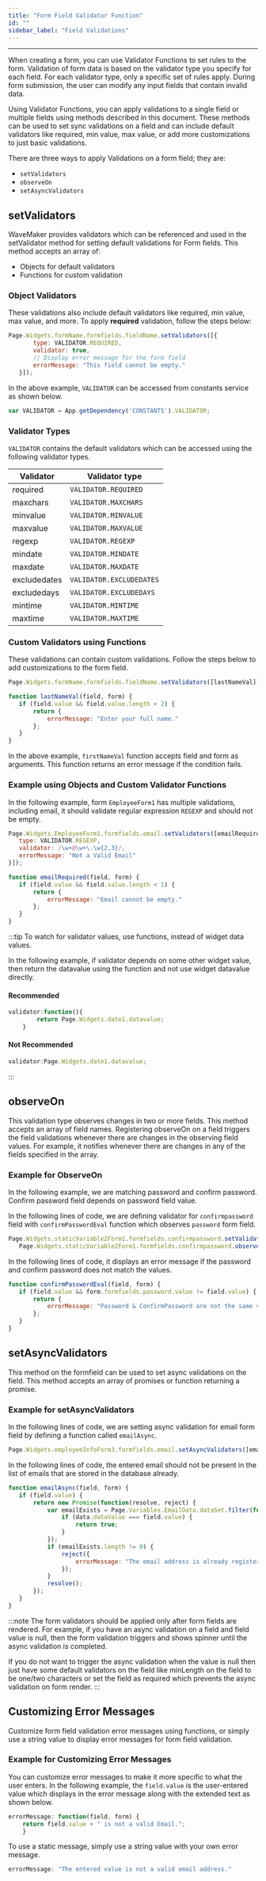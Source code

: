 ```yaml
---
title: "Form Field Validator Function"
id: ""
sidebar_label: "Field Validations"
---
```

---

When creating a form, you can use Validator Functions to set rules to the form. Validation of form data is based on the validator type you specify for each field. For each validator type, only a specific set of rules apply. During form submission, the user can modify any input fields that contain invalid data.

Using Validator Functions, you can apply validations to a single field or multiple fields using methods described in this document. These methods can be used to set sync validations on a field and can include default validators like required, min value, max value, or add more customizations to just basic validations.

There are three ways to apply Validations on a form field; they are:

- `setValidators`
- `observeOn`
- `setAsyncValidators`

## setValidators

WaveMaker provides validators which can be referenced and used in the setValidator method for setting default validations for Form fields. This method accepts an array of:

- Objects for default validators
- Functions for custom validation

### Object Validators

These validations also include default validators like required, min value, max value, and more. To apply **required** validation, follow the steps below:

```js
Page.Widgets.formName.formfields.fieldName.setValidators([{
       type: VALIDATOR.REQUIRED,
       validator: true,
       // Display error message for the form field
       errorMessage: "This field cannot be empty."
   }]);
```

In the above example, `VALIDATOR` can be accessed from constants service as shown below.

```js
var VALIDATOR = App.getDependency('CONSTANTS').VALIDATOR;
```

### Validator Types

`VALIDATOR` contains the default validators which can be accessed using the following validator types.

|Validator | Validator type |
|----|----|
|required | `VALIDATOR.REQUIRED` |
|maxchars | `VALIDATOR.MAXCHARS` |
|minvalue | `VALIDATOR.MINVALUE` |
|maxvalue | `VALIDATOR.MAXVALUE` |
|regexp | `VALIDATOR.REGEXP` |
|mindate | `VALIDATOR.MINDATE` |
|maxdate | `VALIDATOR.MAXDATE` |
|excludedates | `VALIDATOR.EXCLUDEDATES` |
|excludedays | `VALIDATOR.EXCLUDEDAYS` |
|mintime | `VALIDATOR.MINTIME` |
|maxtime | `VALIDATOR.MAXTIME` |

### Custom Validators using Functions

These validations can contain custom validations. Follow the steps below to add customizations to the form field.

```js
Page.Widgets.formName.formfields.fieldName.setValidators([lastNameVal]);
```

```js
function lastNameVal(field, form) {
   if (field.value && field.value.length < 2) {
       return {
           errorMessage: "Enter your full name."
       };
   }
}
```

In the above example, `firstNameVal` function accepts field and form as arguments. This function returns an error message if the condition fails.

### Example using Objects and Custom Validator Functions

In the following example, form `EmployeeForm1` has multiple validations, including email, it should validate regular expression `REGEXP` and should not be empty.

```js
Page.Widgets.EmployeeForm1.formfields.email.setValidators([emailRequired, {
   type: VALIDATOR.REGEXP,
   validator: /\w+@\w+\.\w{2,3}/,
   errorMessage: "Not a Valid Email"
}]);
```

```js
function emailRequired(field, form) {
   if (field.value && field.value.length < 1) {
       return {
           errorMessage: "Email cannot be empty."
       };
   }
}
```

:::tip
To watch for validator values, use functions, instead of widget data values.

In the following example, if validator depends on some other widget value, then return the datavalue using the function and not use widget datavalue directly.

#### Recommended

```js
validator:function(){
        return Page.Widgets.date1.datavalue;
    }
```

#### Not Recommended

```js
validator:Page.Widgets.date1.datavalue;
```
:::

## observeOn

This validation type observes changes in two or more fields. This method accepts an array of field names. Registering observeOn on a field triggers the field validations whenever there are changes in the observing field values. For example, it notifies whenever there are changes in any of the fields specified in the array.

### Example for ObserveOn

In the following example, we are matching password and confirm password. Confirm password field depends on password field value.

In the following lines of code, we are defining validator for `confirmpassword` field with `confirmPasswordEval` function which observes `password` form field.

```js
Page.Widgets.staticVariable2Form1.formfields.confirmpassword.setValidators([confirmPasswordEval]);
   Page.Widgets.staticVariable2Form1.formfields.confirmpassword.observeOn(['password']);
```

In the following lines of code, it displays an error message if the password and confirm password does not match the values.

```js
function confirmPasswordEval(field, form) {
   if (field.value && form.formfields.password.value != field.value) {
       return {
           errorMessage: "Password & ConfirmPassword are not the same value"
       };
   }
}
```

## setAsyncValidators

This method on the formfield can be used to set async validations on the field. This method accepts an array of promises or function returning a promise.

### Example for setAsyncValidators

In the following lines of code, we are setting async validation for email form field by defining a function called `emailAsync`.

```js
Page.Widgets.employeeInfoForm3.formfields.email.setAsyncValidators([emailAsync]);
```

In the following lines of code, the entered email should not be present in the list of emails that are stored in the database already.

```js
function emailAsync(field, form) {
   if (field.value) {
       return new Promise(function(resolve, reject) {
           var emailExists = Page.Variables.EmailData.dataSet.filter(function(data) {
               if (data.dataValue === field.value) {
                   return true;
               }
           });
           if (emailExists.length != 0) {
               reject({
                   errorMessage: "The email address is already registered."
               });
           }
           resolve();
       });
   }
}
```

:::note
The form validators should be applied only after form fields are rendered. For example, if you have an async validation on a field and field value is null, then the form validation triggers and shows spinner until the async validation is completed. 

If you do not want to trigger the async validation when the value is null then just have some default validators on the field like minLength on the field to be one/two characters or set the field as required which prevents the async validation on form render.
:::

## Customizing Error Messages

Customize form field validation error messages using functions, or simply use a string value to display error messages for form field validation.

### Example for Customizing Error Messages

You can customize error messages to make it more specific to what the user enters. In the following example, the `field.value` is the user-entered value which displays in the error message along with the extended text as shown below.

```js
errorMessage: function(field, form) {
    return field.value + " is not a valid Email.";
    }
```

To use a static message, simply use a string value with your own error message.

```js
errorMessage: "The entered value is not a valid email address."
```
